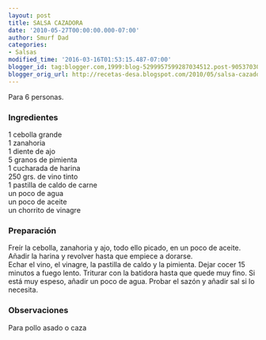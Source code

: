 ```yaml
---
layout: post
title: SALSA CAZADORA
date: '2010-05-27T00:00:00.000-07:00'
author: Smurf Dad
categories:
- Salsas
modified_time: '2016-03-16T01:53:15.487-07:00'
blogger_id: tag:blogger.com,1999:blog-5299957599287034512.post-9053703012554709202
blogger_orig_url: http://recetas-desa.blogspot.com/2010/05/salsa-cazadora.html
---
```


Para 6 personas.<br><h3>Ingredientes</h3><p>1 cebolla grande<br/>1 zanahoria<br/>1 diente de ajo<br/>5 granos de pimienta<br/>1 cucharada de harina<br/>250 grs. de vino tinto<br/>1 pastilla de caldo de carne<br/>un poco de agua<br/>un poco de aceite<br/>un chorrito de vinagre</p><h3>Preparaci&oacute;n</h3><p>Fre&iacute;r la cebolla, zanahoria y ajo, todo ello picado, en un poco de aceite.<br/>A&ntilde;adir la harina y revolver hasta que empiece a dorarse.<br/>Echar el vino, el vinagre, la pastilla de caldo y la pimienta. Dejar cocer 15 minutos a fuego lento.           Triturar con la batidora hasta que quede muy fino.           Si est&aacute; muy espeso, a&ntilde;adir un poco de agua.           Probar el saz&oacute;n y a&ntilde;adir sal si lo necesita.</p><h3>Observaciones</h3><p>Para pollo asado o caza</p>